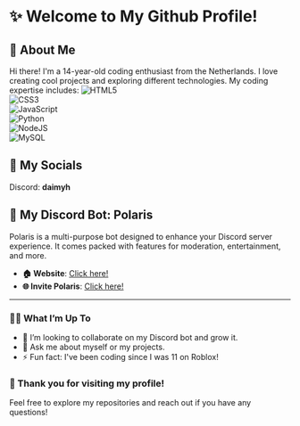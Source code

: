 # ✨ Welcome to My Github Profile! 

## 👤 About Me
Hi there! I'm a 14-year-old coding enthusiast from the Netherlands. I love creating cool projects and exploring different technologies. My coding expertise includes:
![HTML5](https://img.shields.io/badge/html5-%23E34F26.svg?style=for-the-badge&logo=html5&logoColor=white)  
![CSS3](https://img.shields.io/badge/css3-%231572B6.svg?style=for-the-badge&logo=css3&logoColor=white)  
![JavaScript](https://img.shields.io/badge/javascript-%23323330.svg?style=for-the-badge&logo=javascript&logoColor=%23F7DF1E)  
![Python](https://img.shields.io/badge/python-3670A0?style=for-the-badge&logo=python&logoColor=ffdd54)  
![NodeJS](https://img.shields.io/badge/node.js-6DA55F?style=for-the-badge&logo=node.js&logoColor=white)  
![MySQL](https://img.shields.io/badge/mysql-4479A1.svg?style=for-the-badge&logo=mysql&logoColor=white)  

## 🤝 My Socials
Discord: **daimyh**

## 🌌 My Discord Bot: Polaris
Polaris is a multi-purpose bot designed to enhance your Discord server experience. It comes packed with features for moderation, entertainment, and more. 

- **🏠 Website**: [Click here!](https:/beamleaks.site)
- **🌐 Invite Polaris**: [Click here!](https://discord.gg/dS7asSYg6M)

---

### 🏃‍♂️ What I’m Up To
- 👯 I’m looking to collaborate on my Discord bot and grow it.
- 💬 Ask me about myself or my projects.
- ⚡ Fun fact: I've been coding since I was 11 on Roblox!

### 👋 Thank you for visiting my profile!
Feel free to explore my repositories and reach out if you have any questions!
